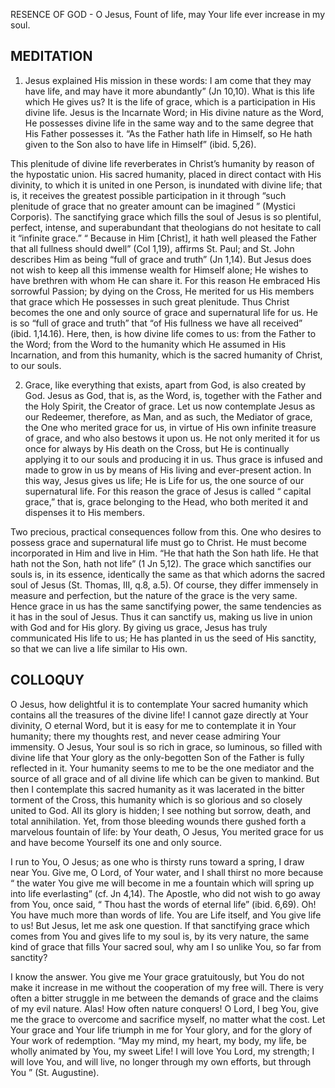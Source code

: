 RESENCE OF GOD - O Jesus, Fount of life, may Your life ever increase in my soul.

## MEDITATION

1. Jesus explained His mission in these words: I am come that they may have life, and may have it more abundantly” (Jn 10,10). What is this life which He gives us? It is the life of grace, which is a participation in His divine life. Jesus is the Incarnate Word; in His divine nature as the Word, He possesses divine life in the same way and to the same degree that His Father possesses it. “As the Father hath life in Himself, so He hath given to the Son also to have life in Himself” (ibid. 5,26).

This plenitude of divine life reverberates in Christ’s humanity by reason of the hypostatic union. His sacred humanity, placed in direct contact with His divinity, to which it is united in one Person, is inundated with divine life; that is, it receives the greatest possible participation in it through “such plenitude of grace that no greater amount can be imagined ” (Mystici Corporis). The sanctifying grace which fills the soul of Jesus is so plentiful, perfect, intense, and superabundant that theologians do not hesitate to call it “infinite grace.” “ Because in Him [Christ], it hath well pleased the Father that all fullness should dwell” (Col 1,19), affirms St. Paul; and St. John describes Him as being “full of grace and truth” (Jn 1,14). But Jesus does not wish to keep all this immense wealth for Himself alone; He wishes to have brethren with whom He can share it. For this reason He embraced His sorrowful Passion; by dying on the Cross, He merited for us His members that grace which He possesses in such great plenitude. Thus Christ becomes the one and only source of grace and supernatural life for us. He is so “full of grace and truth” that “of His fullness we have all received” (ibid. 1,14.16). Here, then, is how divine life comes to us: from the Father to the Word; from the Word to the humanity which He assumed in His Incarnation, and from this humanity, which is the sacred humanity of Christ, to our souls. 


2. Grace, like everything that exists, apart from God, is also created by God. Jesus as God, that is, as the Word, is, together with the Father and the Holy Spirit, the Creator of grace. Let us now contemplate Jesus as our Redeemer, therefore, as Man, and as such, the Mediator of grace, the One who merited grace for us, in virtue of His own infinite treasure of grace, and who also bestows it upon us. He not only merited it for us once for always by His death on the Cross, but He is continually applying it to our souls and producing it in us. Thus grace is infused and made to grow in us by means of His living and ever-present action. In this way, Jesus gives us life; He is Life for us, the one source of our supernatural life. For this reason the grace of Jesus is called “ capital grace,” that is, grace belonging to the Head, who both merited it and dispenses it to His members.

Two precious, practical consequences follow from this. One who desires to possess grace and supernatural life must go to Christ. He must become incorporated in Him and live in Him. “He that hath the Son hath life. He that hath not the Son, hath not life” (1 Jn 5,12). The grace which sanctifies our souls is, in its essence, identically the same as that which adorns the sacred soul of Jesus (St. Thomas, III, q.8, a.5). Of course, they differ immensely in measure and perfection, but the nature of the grace is the very same. Hence grace in us has the same sanctifying power, the same tendencies as it has in the soul of Jesus. Thus it can sanctify us, making us live in union with God and for His glory. By giving us grace, Jesus has truly communicated His life to us; He has planted in us the seed of His sanctity, so that we can live a life similar to His own. 

## COLLOQUY

O Jesus, how delightful it is to contemplate Your sacred humanity which contains all the treasures of the divine life! I cannot gaze directly at Your divinity, O eternal Word, but it is easy for me to contemplate it in Your humanity; there my thoughts rest, and never cease admiring Your immensity. O Jesus, Your soul is so rich in grace, so luminous, so filled with divine life that Your glory as the only-begotten Son of the Father is fully reflected in it. Your humanity seems to me to be the one mediator and the source of all grace and of all divine life which can be given to mankind. But then I contemplate this sacred humanity as it was lacerated in the bitter torment of the Cross, this humanity which is so glorious and so closely united to God. All its glory is hidden; I see nothing but sorrow, death, and total annihilation. Yet, from those bleeding wounds there gushed forth a marvelous fountain of life: by Your death, O Jesus, You merited grace for us and have become Yourself its one and only source. 

I run to You, O Jesus; as one who is thirsty runs toward a spring, I draw near You. Give me, O Lord, of Your water, and I shall thirst no more because “ the water You give me will become in me a fountain which will spring up into life everlasting” (cf. Jn 4,14). The Apostle, who did not wish to go away from You, once said, “ Thou hast the words of eternal life” (ibid. 6,69). Oh! You have much more than words of life. You are Life itself, and You give life to us! But Jesus, let me ask one question. If that sanctifying grace which comes from You and gives life to my soul is, by its very nature, the same kind of grace that fills Your sacred soul, why am I so unlike You, so far from sanctity? 

I know the answer. You give me Your grace gratuitously, but You do not make it increase in me without the cooperation of my free will. There is very often a bitter struggle in me between the demands of grace and the claims of my evil nature. Alas! How often nature conquers! O Lord, I beg You, give me the grace to overcome and sacrifice myself, no matter what the cost. Let Your grace and Your life triumph in me for Your glory, and for the glory of Your work of redemption. “May my mind, my heart, my body, my life, be wholly animated by You, my sweet Life! I will love You Lord, my strength; I will love You, and will live, no longer through my own efforts, but through You ” (St. Augustine).